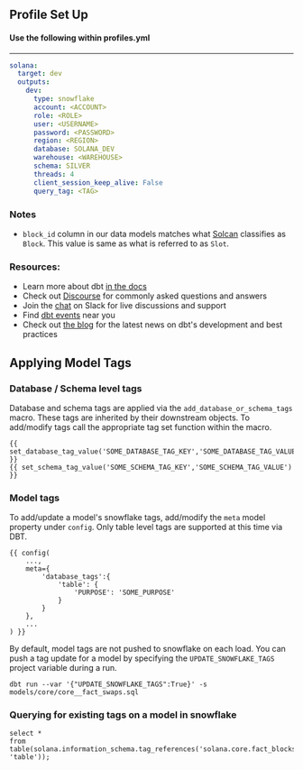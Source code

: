 ## Profile Set Up

#### Use the following within profiles.yml 
----

```yml
solana:
  target: dev
  outputs:
    dev:
      type: snowflake
      account: <ACCOUNT>
      role: <ROLE>
      user: <USERNAME>
      password: <PASSWORD>
      region: <REGION>
      database: SOLANA_DEV
      warehouse: <WAREHOUSE>
      schema: SILVER
      threads: 4
      client_session_keep_alive: False
      query_tag: <TAG>
```

### Notes
- `block_id` column in our data models matches what [Solcan](https://solscan.io/) classifies as `Block`.  This value is same as what is referred to as `Slot`.

### Resources:
- Learn more about dbt [in the docs](https://docs.getdbt.com/docs/introduction)
- Check out [Discourse](https://discourse.getdbt.com/) for commonly asked questions and answers
- Join the [chat](https://community.getdbt.com/) on Slack for live discussions and support
- Find [dbt events](https://events.getdbt.com) near you
- Check out [the blog](https://blog.getdbt.com/) for the latest news on dbt's development and best practices

## Applying Model Tags

### Database / Schema level tags

Database and schema tags are applied via the `add_database_or_schema_tags` macro.  These tags are inherited by their downstream objects.  To add/modify tags call the appropriate tag set function within the macro.

```
{{ set_database_tag_value('SOME_DATABASE_TAG_KEY','SOME_DATABASE_TAG_VALUE') }}
{{ set_schema_tag_value('SOME_SCHEMA_TAG_KEY','SOME_SCHEMA_TAG_VALUE') }}
```

### Model tags

To add/update a model's snowflake tags, add/modify the `meta` model property under `config`.  Only table level tags are supported at this time via DBT.

```
{{ config(
    ...,
    meta={
        'database_tags':{
            'table': {
                'PURPOSE': 'SOME_PURPOSE'
            }
        }
    },
    ...
) }}
```

By default, model tags are not pushed to snowflake on each load.  You can push a tag update for a model by specifying the `UPDATE_SNOWFLAKE_TAGS` project variable during a run.

```
dbt run --var '{"UPDATE_SNOWFLAKE_TAGS":True}' -s models/core/core__fact_swaps.sql
```

### Querying for existing tags on a model in snowflake

```
select *
from table(solana.information_schema.tag_references('solana.core.fact_blocks', 'table'));
```